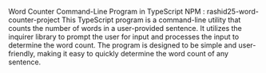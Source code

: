 Word Counter Command-Line Program in TypeScript
NPM : rashid25-word-counter-project
This TypeScript program is a command-line utility that counts the number of words in a user-provided sentence. It utilizes the inquirer library to prompt the user for input and processes the input to determine the word count. The program is designed to be simple and user-friendly, making it easy to quickly determine the word count of any sentence.
